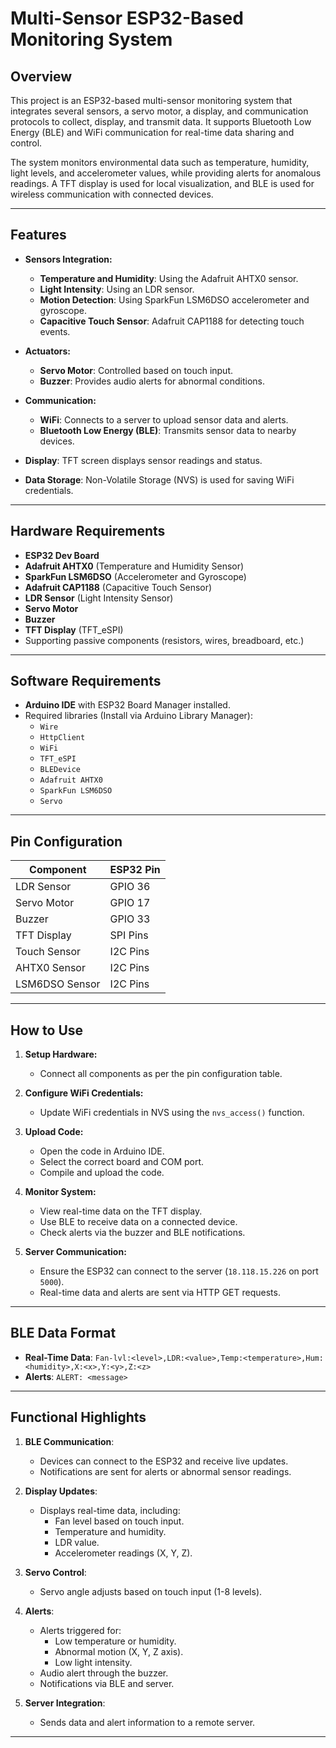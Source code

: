 # Multi-Sensor ESP32-Based Monitoring System

## Overview

This project is an ESP32-based multi-sensor monitoring system that integrates several sensors, a servo motor, a display, and communication protocols to collect, display, and transmit data. It supports Bluetooth Low Energy (BLE) and WiFi communication for real-time data sharing and control.

The system monitors environmental data such as temperature, humidity, light levels, and accelerometer values, while providing alerts for anomalous readings. A TFT display is used for local visualization, and BLE is used for wireless communication with connected devices.

---

## Features

- **Sensors Integration:**
  - **Temperature and Humidity**: Using the Adafruit AHTX0 sensor.
  - **Light Intensity**: Using an LDR sensor.
  - **Motion Detection**: Using SparkFun LSM6DSO accelerometer and gyroscope.
  - **Capacitive Touch Sensor**: Adafruit CAP1188 for detecting touch events.

- **Actuators:**
  - **Servo Motor**: Controlled based on touch input.
  - **Buzzer**: Provides audio alerts for abnormal conditions.

- **Communication:**
  - **WiFi**: Connects to a server to upload sensor data and alerts.
  - **Bluetooth Low Energy (BLE)**: Transmits sensor data to nearby devices.

- **Display**: TFT screen displays sensor readings and status.

- **Data Storage**: Non-Volatile Storage (NVS) is used for saving WiFi credentials.

---

## Hardware Requirements

- **ESP32 Dev Board**
- **Adafruit AHTX0** (Temperature and Humidity Sensor)
- **SparkFun LSM6DSO** (Accelerometer and Gyroscope)
- **Adafruit CAP1188** (Capacitive Touch Sensor)
- **LDR Sensor** (Light Intensity Sensor)
- **Servo Motor**
- **Buzzer**
- **TFT Display** (TFT_eSPI)
- Supporting passive components (resistors, wires, breadboard, etc.)

---

## Software Requirements

- **Arduino IDE** with ESP32 Board Manager installed.
- Required libraries (Install via Arduino Library Manager):
  - `Wire`
  - `HttpClient`
  - `WiFi`
  - `TFT_eSPI`
  - `BLEDevice`
  - `Adafruit AHTX0`
  - `SparkFun LSM6DSO`
  - `Servo`

---

## Pin Configuration

| Component           | ESP32 Pin |
|---------------------|-----------|
| LDR Sensor          | GPIO 36   |
| Servo Motor         | GPIO 17   |
| Buzzer              | GPIO 33   |
| TFT Display         | SPI Pins  |
| Touch Sensor        | I2C Pins  |
| AHTX0 Sensor        | I2C Pins  |
| LSM6DSO Sensor      | I2C Pins  |

---

## How to Use

1. **Setup Hardware:**
   - Connect all components as per the pin configuration table.

2. **Configure WiFi Credentials:**
   - Update WiFi credentials in NVS using the `nvs_access()` function.

3. **Upload Code:**
   - Open the code in Arduino IDE.
   - Select the correct board and COM port.
   - Compile and upload the code.

4. **Monitor System:**
   - View real-time data on the TFT display.
   - Use BLE to receive data on a connected device.
   - Check alerts via the buzzer and BLE notifications.

5. **Server Communication:**
   - Ensure the ESP32 can connect to the server (`18.118.15.226` on port `5000`).
   - Real-time data and alerts are sent via HTTP GET requests.

---

## BLE Data Format

- **Real-Time Data**: `Fan-lvl:<level>,LDR:<value>,Temp:<temperature>,Hum:<humidity>,X:<x>,Y:<y>,Z:<z>`
- **Alerts**: `ALERT: <message>`

---

## Functional Highlights

1. **BLE Communication**:
   - Devices can connect to the ESP32 and receive live updates.
   - Notifications are sent for alerts or abnormal sensor readings.

2. **Display Updates**:
   - Displays real-time data, including:
     - Fan level based on touch input.
     - Temperature and humidity.
     - LDR value.
     - Accelerometer readings (X, Y, Z).

3. **Servo Control**:
   - Servo angle adjusts based on touch input (1-8 levels).

4. **Alerts**:
   - Alerts triggered for:
     - Low temperature or humidity.
     - Abnormal motion (X, Y, Z axis).
     - Low light intensity.
   - Audio alert through the buzzer.
   - Notifications via BLE and server.

5. **Server Integration**:
   - Sends data and alert information to a remote server.

---
